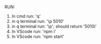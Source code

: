 
RUN:
1. In cmd run: 'q'
2. in q terminal run: '\p 5010'
3. in q terminal run: '\p'; should return '5010i'
3. In VScode run: 'npm i'
4. In VScode run: 'npm start'
